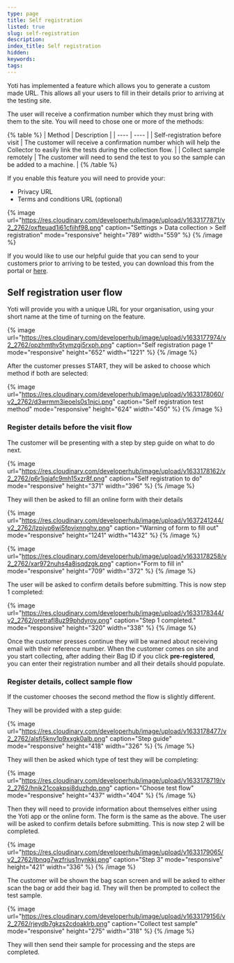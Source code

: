 ```yaml
---
type: page
title: Self registration
listed: true
slug: self-registration
description: 
index_title: Self registration
hidden: 
keywords: 
tags: 
---
```


Yoti has implemented a feature which allows you to generate a custom made URL. This allows all your users to fill in their details prior to arriving at the testing site.

The user will receive a confirmation number which they must bring with them to the site. You will need to chose one or more of the methods:

{% table %}
| Method | Description | 
| ---- | ---- | 
| Self-registration before visit | The customer will receive a confirmation number which will help the Collector to easily link the tests during the collection flow. | 
| Collect sample remotely | The customer will need to send the test to you so the sample can be added to a machine. | 
{% /table %}

If you enable this feature you will need to provide your:

- Privacy URL
- Terms and conditions URL (optional)

{% image url="https://res.cloudinary.com/developerhub/image/upload/v1633177871/v2_2762/oxfteuad1i61cfiihf98.png" caption="Settings &gt; Data collection &gt; Self registration" mode="responsive" height="789" width="559" %}
{% /image %}

If you would like to use our helpful guide that you can send to your customers prior to arriving to be tested, you can download this from the portal or [here](https://www.yoti.com/wp-content/uploads/Receiving-your-test-results-with-GeneMe-and-Yoti.pdf).

## Self registration user flow

Yoti will provide you with a unique URL for your organisation, using your short name at the time of turning on the feature.

{% image url="https://res.cloudinary.com/developerhub/image/upload/v1633177974/v2_2762/opzhmthv5tymzgi5rxph.png" caption="Self registration page 1" mode="responsive" height="652" width="1221" %}
{% /image %}

After the customer presses START, they will be asked to choose which method if both are selected:

{% image url="https://res.cloudinary.com/developerhub/image/upload/v1633178060/v2_2762/d3wrmm3ieoels0s1njci.png" caption="Self registration test method" mode="responsive" height="624" width="450" %}
{% /image %}

### Register details before the visit flow

The customer will be presenting with a step by step guide on what to do next.

{% image url="https://res.cloudinary.com/developerhub/image/upload/v1633178162/v2_2762/p6r1jqjafc9mh15xzr8f.png" caption="Self registration to do" mode="responsive" height="371" width="396" %}
{% /image %}

They will then be asked to fill an online form with their details

{% image url="https://res.cloudinary.com/developerhub/image/upload/v1637241244/v2_2762/lzpjvp6wi5fpvjxnnghv.png" caption="Warning of form to fill out" mode="responsive" height="1241" width="1432" %}
{% /image %}

{% image url="https://res.cloudinary.com/developerhub/image/upload/v1633178258/v2_2762/xar972nuhs4a8isqdzgk.png" caption="Form to fill in" mode="responsive" height="709" width="372" %}
{% /image %}

The user will be asked to confirm details before submitting. This is now step 1 completed:

{% image url="https://res.cloudinary.com/developerhub/image/upload/v1633178344/v2_2762/oretrafl8uz99phdyroy.png" caption="Step 1 completed." mode="responsive" height="320" width="338" %}
{% /image %}

Once the customer presses continue they will be warned about receiving email with their reference number.  When the customer comes on site and you start collecting, after adding their Bag ID if you click **pre-registered**, you can enter their registration number and all their details should populate.

### Register details, collect sample flow

If the customer chooses the second method the flow is slightly different. 

They will be provided with a step guide:

{% image url="https://res.cloudinary.com/developerhub/image/upload/v1633178477/v2_2762/alsfj5knv1p9xxgk0alb.png" caption="Step guide" mode="responsive" height="418" width="326" %}
{% /image %}

They will then be asked which type of test they will be completing:

{% image url="https://res.cloudinary.com/developerhub/image/upload/v1633178719/v2_2762/hnik21coakpsi8duzhdp.png" caption="Choose test flow" mode="responsive" height="437" width="404" %}
{% /image %}

Then they will need to provide information about themselves either using the Yoti app or the online form.  The form is the same as the above. The user will be asked to confirm details before submitting. This is now step 2 will be completed.

{% image url="https://res.cloudinary.com/developerhub/image/upload/v1633179065/v2_2762/lbnqg7wzfrius1nynkkj.png" caption="Step 3" mode="responsive" height="421" width="336" %}
{% /image %}

The customer will be shown the bag scan screen and will be asked to either scan the bag or add their bag id. They will then be prompted to collect the test sample.

{% image url="https://res.cloudinary.com/developerhub/image/upload/v1633179156/v2_2762/rjeydb7gkzs2cdoaklrb.png" caption="Collect test sample" mode="responsive" height="275" width="318" %}
{% /image %}

They will then send their sample for processing and the steps are completed.